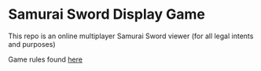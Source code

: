 # Samurai Sword Display Game

This repo is an online multiplayer Samurai Sword viewer (for all legal intents and purposes)

Game rules found [here](https://www.ultraboardgames.com/samurai-sword/game-rules.php)